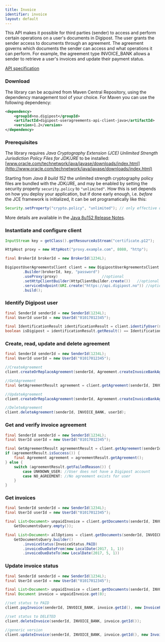 ```yaml
---
title: Invoice
identifier: invoice
layout: default
---
```


This API makes it possible for third parties (sender) to access and perform certain operations on a user's documents in Digipost.
The user grants the sender access to documents through an agreement. The agreement governs which documents the sender can access and what operations it can perform.
For example, the agreement type INVOICE_BANK allows a sender to retrieve a user's invoices and update their payment status.

[API specification](https://github.com/digipost/invoice-api-specification/blob/main/user-documents.md)

### Download

The library can be acquired from Maven Central Repository, using the dependency management tool of your choice.
For Maven you can use the following dependency:

```xml
<dependency>
    <groupId>no.digipost</groupId>
    <artifactId>digipost-useragreements-api-client-java</artifactId>
    <version>1.2</version>
</dependency>
```

### Prerequisites

The library requires *Java Cryptography Extension (JCE) Unlimited Strength Jurisdiction Policy Files for JDK/JRE* to be installed:
[www.oracle.com/technetwork/java/javase/downloads/index.html](http://www.oracle.com/technetwork/java/javase/downloads/index.html)

Starting from *Java 8 build 152* the unlimited strength cryptography policy files are bundled with the JDK/JRE, and may be enabled by setting
the security property `security.policy` to `"unlimited"`. How this is set depends on how you deploy your application, but if done early enough,
i.e. *before* the JCE framework is initialized, it can be set programatically like this:

```java
Security.setProperty("crypto.policy", "unlimited"); // only effective on Java 8 b152 or newer
```

More details are available in the [Java 8u152 Release Notes](http://www.oracle.com/technetwork/java/javase/8u152-relnotes-3850503.html#JDK-8157561).

### Instantiate and configure client

```java
InputStream key = getClass().getResourceAsStream("certificate.p12");

HttpHost proxy = new HttpHost("proxy.example.com", 8080, "http");

final BrokerId brokerId = new BrokerId(1234L);

DigipostUserAgreementsClient client = new DigipostUserAgreementsClient
		.Builder(brokerId, key, "password")
		.useProxy(proxy) 					//optional
		.setHttpClientBuilder(HttpClientBuilder.create())	//optional
		.serviceEndpoint(URI.create("https://api.digipost.no")) //optional
		.build();
```

### Identify Digipost user

```java
final SenderId senderId = new SenderId(1234L);
final UserId userId = new UserId("01017012345");

final IdentificationResult identificationResult = client.identifyUser(senderId, userId);
boolean isDigipost = identificationResult.getResult() == IdentificationResultCode.DIGIPOST;
```

### Create, read, update and delete agreement

```java
final SenderId senderId = new SenderId(1234L);
final UserId userId = new UserId("01017012345");

//CreateAgreement
client.createOrReplaceAgreement(senderId, Agreement.createInvoiceBankAgreement(userId, false));

//GetAgreement
final GetAgreementResult agreement = client.getAgreement(senderId, INVOICE_BANK, userId);

//UpdateAgreement
client.createOrReplaceAgreement(senderId, Agreement.createInvoiceBankAgreement(userId, true));

//DeleteAgreement
client.deleteAgreement(senderId, INVOICE_BANK, userId);
```

### Get and verify invoice agreement

```java
final SenderId senderId = new SenderId(1234L);
final UserId userId = new UserId("01017012345");

final GetAgreementResult agreementResult = client.getAgreement(senderId, INVOICE_BANK, userId);
if (agreementResult.isSuccess()) {
	final Agreement agreement = agreementResult.getAgreement();
} else {
	switch (agreementResult.getFailedReason()) {
		case UNKNOWN_USER: //User does not have a Digipost account
		case NO_AGREEMENT: //No agreement exists for user
	}
}
```

### Get invoices

```java
final SenderId senderId = new SenderId(1234L);
final UserId userId = new UserId("01017012345");

final List<Document> unpaidInvoice = client.getDocuments(senderId, INVOICE_BANK, userId,
	GetDocumentsQuery.empty());

final List<Document> allOptions = client.getDocuments(senderId, INVOICE_BANK, userId,
	GetDocumentsQuery.builder()
		.invoiceStatus(InvoiceStatus.PAID)
		.invoiceDueDateFrom(new LocalDate(2017, 1, 1))
		.invoiceDueDateTo(new LocalDate(2017, 5, 1))
```

### Update invoice status

```java
final SenderId senderId = new SenderId(1234L);
final UserId userId = new UserId("01017012345");

final List<Document> unpaidInvoice = client.getDocuments(senderId, INVOICE_BANK, userId, GetDocumentsQuery.empty());
final Document invoice = unpaidInvoice.get(0);

//set status to PAID
client.payInvoice(senderId, INVOICE_BANK, invoice.getId(), new InvoicePayment(123));

//set status to DELETED
client.deleteInvoice(senderId, INVOICE_BANK, invoice.getId());

//generic version
client.updateInvoice(senderId, INVOICE_BANK, invoice.getId(), new InvoiceUpdate(InvoiceStatus.PAID, 123));
```
